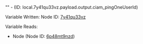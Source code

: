 "" - (ID: local.7y41qu33vz.payload.output.ciam_pingOneUserId)

Variable Written:
Node ID: [7y41qu33vz](../nodes/7y41qu33vz.md)

Variable Reads:
* Node (Node ID: [6p48mt9nzd](../nodes/6p48mt9nzd.md))

